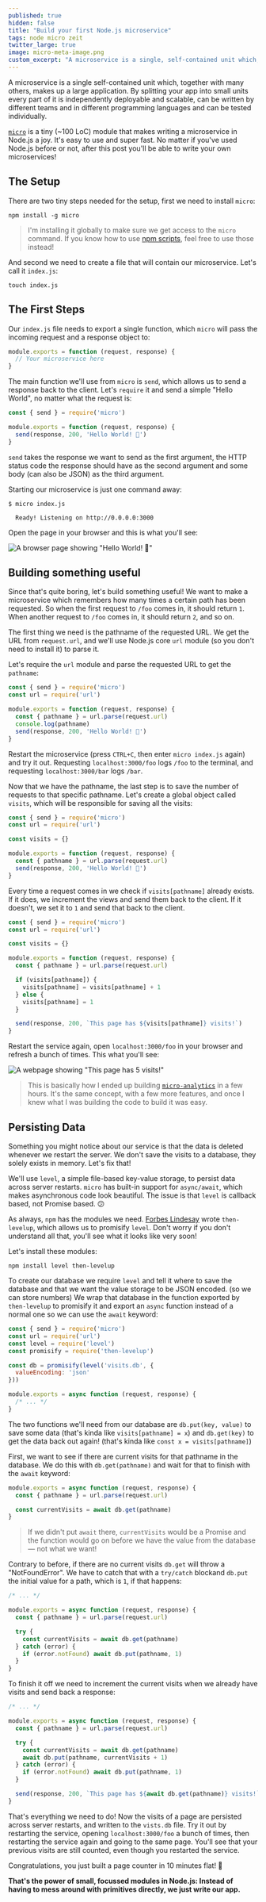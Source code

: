 ```yaml
---
published: true
hidden: false
title: "Build your first Node.js microservice"
tags: node micro zeit
twitter_large: true
image: micro-meta-image.png
custom_excerpt: "A microservice is a single, self-contained unit which, together with many others, makes up a large application. Let's write our first microservice in JavaScript!"
---
```


A microservice is a single self-contained unit which, together with many others, makes up a large application. By splitting your app into small units every part of it is independently deployable and scalable, can be written by different teams and in different programming languages and can be tested individually.

[`micro`](https://github.com/zeit/micro) is a tiny (~100 LoC) module that makes writing a microservice in Node.js a joy. It's easy to use and super fast. No matter if you've used Node.js before or not, after this post you'll be able to write your own microservices!

## The Setup

There are two tiny steps needed for the setup, first we need to install `micro`:

```
npm install -g micro
```

> I'm installing it globally to make sure we get access to the `micro` command. If you know how to use [npm scripts](/2016/01/npm-scripts/), feel free to use those instead!

And second we need to create a file that will contain our microservice. Let's call it `index.js`:

```
touch index.js
```

## The First Steps

Our `index.js` file needs to export a single function, which `micro` will pass the incoming request and a response object to:

```javascript
module.exports = function (request, response) {
  // Your microservice here
}
```

The main function we'll use from `micro` is `send`, which allows us to send a response back to the client. Let's `require` it and send a simple "Hello World", no matter what the request is:

```javascript
const { send } = require('micro')

module.exports = function (request, response) {
  send(response, 200, 'Hello World! 👋')
}
```

`send` takes the response we want to send as the first argument, the HTTP status code the response should have as the second argument and some body (can also be JSON) as the third argument.

Starting our microservice is just one command away:

```
$ micro index.js

  Ready! Listening on http://0.0.0.0:3000
```

Open the page in your browser and this is what you'll see:

![A browser page showing "Hello World! 👋"](/static/images/micro-hello-world.png)

## Building something useful

Since that's quite boring, let's build something useful! We want to make a microservice which remembers how many times a certain path has been requested. So when the first request to `/foo` comes in, it should return `1`. When another request to `/foo` comes in, it should return `2`, and so on.

The first thing we need is the pathname of the requested URL. We get the URL from `request.url`, and we'll use Node.js core `url` module (so you don't need to install it) to parse it.

Let's require the `url` module and parse the requested URL to get the `pathname`:

```javascript
const { send } = require('micro')
const url = require('url')

module.exports = function (request, response) {
  const { pathname } = url.parse(request.url)
  console.log(pathname)
  send(response, 200, 'Hello World! 👋')
}
```

Restart the microservice (press `CTRL+C`, then enter `micro index.js` again) and try it out. Requesting `localhost:3000/foo` logs `/foo` to the terminal, and requesting `localhost:3000/bar` logs `/bar`.

Now that we have the pathname, the last step is to save the number of requests to that specific pathname. Let's create a global object called `visits`, which will be responsible for saving all the visits:

```javascript
const { send } = require('micro')
const url = require('url')

const visits = {}

module.exports = function (request, response) {
  const { pathname } = url.parse(request.url)
  send(response, 200, 'Hello World! 👋')
}
```

Every time a request comes in we check if `visits[pathname]` already exists. If it does, we increment the views and send them back to the client. If it doesn't, we set it to `1` and send that back to the client.

```javascript
const { send } = require('micro')
const url = require('url')

const visits = {}

module.exports = function (request, response) {
  const { pathname } = url.parse(request.url)

  if (visits[pathname]) {
    visits[pathname] = visits[pathname] + 1
  } else {
    visits[pathname] = 1
  }

  send(response, 200, `This page has ${visits[pathname]} visits!`)
}
```

Restart the service again, open `localhost:3000/foo` in your browser and refresh a bunch of times. This what you'll see:

![A webpage showing "This page has 5 visits!"](/static/images/micro-visit-counter.png)

> This is basically how I ended up building [`micro-analytics`](https://github.com/mxstbr/micro-analytics) in a few hours. It's the same concept, with a few more features, and once I knew what I was building the code to build it was easy.

## Persisting Data

Something you might notice about our service is that the data is deleted whenever we restart the server. We don't save the visits to a database, they solely exists in memory. Let's fix that!

We'll use `level`, a simple file-based key-value storage, to persist data across server restarts. `micro` has built-in support for `async/await`, which makes asynchronous code look beautiful. The issue is that `level` is callback based, not Promise based. 😕

As always, `npm` has the modules we need. [Forbes Lindesay](https://twitter.com/ForbesLindesay) wrote `then-levelup`, which allows us to promisify `level`. Don't worry if you don't understand all that, you'll see what it looks like very soon!

Let's install these modules:

```
npm install level then-levelup
```

To create our database we require `level` and tell it where to save the database and that we want the value storage to be JSON encoded. (so we can store numbers) We wrap that database in the function exported by `then-levelup` to promisify it and export an `async` function instead of a normal one so we can use the `await` keyword:

```javascript
const { send } = require('micro')
const url = require('url')
const level = require('level')
const promisify = require('then-levelup')

const db = promisify(level('visits.db', {
  valueEncoding: 'json'
}))

module.exports = async function (request, response) {
  /* ... */
}
```

The two functions we'll need from our database are `db.put(key, value)` to save some data (that's kinda like `visits[pathname] = x`) and `db.get(key)` to get the data back out again! (that's kinda like `const x = visits[pathname]`)

First, we want to see if there are current visits for that pathname in the database. We do this with `db.get(pathname)` and wait for that to finish with the `await` keyword:

```javascript
module.exports = async function (request, response) {
  const { pathname } = url.parse(request.url)

  const currentVisits = await db.get(pathname)
}
```

> If we didn't put `await` there, `currentVisits` would be a Promise and the function would go on before we have the value from the database — not what we want!

Contrary to before, if there are no current visits `db.get` will throw a "NotFoundError". We have to catch that with a `try/catch` blockand `db.put` the initial value for a path, which is `1`, if that happens:

```javascript
/* ... */

module.exports = async function (request, response) {
  const { pathname } = url.parse(request.url)

  try {
    const currentVisits = await db.get(pathname)
  } catch (error) {
    if (error.notFound) await db.put(pathname, 1)
  }
}
```

To finish it off we need to increment the current visits when we already have visits and send back a response:

```javascript
/* ... */

module.exports = async function (request, response) {
  const { pathname } = url.parse(request.url)

  try {
    const currentVisits = await db.get(pathname)
    await db.put(pathname, currentVisits + 1)
  } catch (error) {
    if (error.notFound) await db.put(pathname, 1)
  }

  send(response, 200, `This page has ${await db.get(pathname)} visits!`)
}
```

That's everything we need to do! Now the visits of a page are persisted across server restarts, and written to the `vists.db` file. Try it out by restarting the service, opening `localhost:3000/foo` a bunch of times, then restarting the service again and going to the same page. You'll see that your previous visits are still counted, even though you restarted the service.

Congratulations, you just built a page counter in 10 minutes flat! 🎉

**That's the power of small, focussed modules in Node.js: Instead of having to mess around with primitives directly, we just write our app.**
